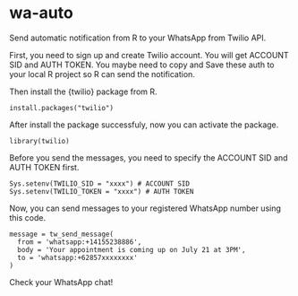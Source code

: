 # wa-auto

Send automatic notification from R to your WhatsApp from Twilio API.

First, you need to sign up and create Twilio account. You will get ACCOUNT SID and AUTH TOKEN. You maybe need to copy and Save these auth to your local R project so R can send the notification.  

Then install the {twilio} package from R.

```
install.packages("twilio")
```

After install the package successfuly, now you can activate the package.

```
library(twilio)
```

Before you send the messages, you need to specify the ACCOUNT SID and AUTH TOKEN first.

```
Sys.setenv(TWILIO_SID = "xxxx") # ACCOUNT SID
Sys.setenv(TWILIO_TOKEN = "xxxx") # AUTH TOKEN
```

Now, you can send messages to your registered WhatsApp number using this code.

```
message = tw_send_message( 
  from = 'whatsapp:+14155238886',  
  body = 'Your appointment is coming up on July 21 at 3PM',      
  to = 'whatsapp:+62857xxxxxxxx' 
) 
```
Check your WhatsApp chat! 

